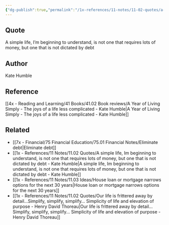 ```yaml
---
{"dg-publish":true,"permalink":"/1x-references/11-notes/11-02-quotes/a-simple-life-im-beginning-to-understand-is-not-one-that-requires-lots-of-money-but-one-that-is-not-dictated-by-debt-kate-humble/","title":"A simple life, Im beginning to understand, is not one that requires lots of money, but one that is not dictated by debt - Kate Humble","created":"2024-08-13T11:24:08.055+03:00","updated":"2024-08-16T20:51:08.002+03:00"}
---
```



## Quote
A simple life, I’m beginning to understand, is not one that requires lots of money, but one that is not dictated by debt
## Author
Kate Humble

## Reference
[[4x - Reading and Learning/41 Books/41.02 Book reviews/A Year of Living Simply - The joys of a life less complicated - Kate Humble\|A Year of Living Simply - The joys of a life less complicated - Kate Humble]]

## Related
- [[7x - Financial/75 Financial Education/75.01 Financial Notes/Eliminate debt\|Eliminate debt]]
- [[1x - References/11 Notes/11.02 Quotes/A simple life, Im beginning to understand, is not one that requires lots of money, but one that is not dictated by debt - Kate Humble\|A simple life, Im beginning to understand, is not one that requires lots of money, but one that is not dictated by debt - Kate Humble]]
- [[1x - References/11 Notes/11.03 Ideas/House loan or mortgage narrows options for the next 30 years\|House loan or mortgage narrows options for the next 30 years]]
- [[1x - References/11 Notes/11.02 Quotes/Our life is frittered away by detail…Simplify, simplify, simplify… Simplicity of life and elevation of purpose - Henry David Thoreau\|Our life is frittered away by detail…Simplify, simplify, simplify… Simplicity of life and elevation of purpose - Henry David Thoreau]]